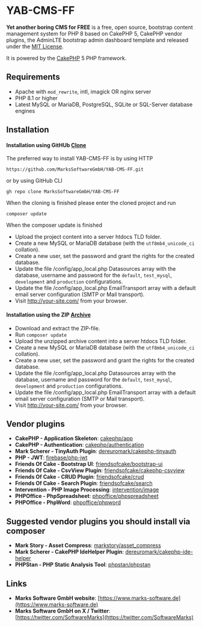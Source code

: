 # YAB-CMS-FF

**Yet another boring CMS for FREE** is a free, open source, bootstrap content management system for PHP 8 based on CakePHP 5, CakePHP vendor plugins, the AdminLTE bootstrap admin dashboard template and released under the [MIT License](https://github.com/MarksSoftwareGmbH/YAB-CMS-FF/blob/main/LICENSE).

It is powered by the [CakePHP](http://cakephp.org) 5 PHP framework.

## Requirements
  * Apache with `mod_rewrite`, intl, imagick OR nginx server
  * PHP 8.1 or higher
  * Latest MySQL or MariaDB, PostgreSQL, SQLite or SQL-Server database engines

## Installation

#### Installation using GitHUb [Clone](https://docs.github.com/en/get-started/getting-started-with-git/about-remote-repositories)

The preferred way to install YAB-CMS-FF is by using HTTP

    https://github.com/MarksSoftwareGmbH/YAB-CMS-FF.git
    
or by using GitHub CLI

    gh repo clone MarksSoftwareGmbH/YAB-CMS-FF

When the cloning is finished please enter the cloned project and run

    composer update

When the composer update is finished

  * Upload the project content into a server htdocs TLD folder.
  * Create a new MySQL or MariaDB database (with the `utf8mb4_unicode_ci` collation).
  * Create a new user, set the password and grant the rights for the created database.
  * Update the file /config/app_local.php Datasources array with the database, username and password for the `default`, `test_mysql`, `development` and `production` configurations.
  * Update the file /config/app_local.php EmailTransport array with a default email server configuration (SMTP or Mail transport).
  * Visit http://your-site.com/ from your browser.

#### Installation using the ZIP [Archive](https://github.com/MarksSoftwareGmbH/YAB-CMS-FF/archive/refs/heads/main.zip)

  * Download and extract the ZIP-file.
  * Run `composer update` 
  * Upload the unzipped archive content into a server htdocs TLD folder.
  * Create a new MySQL or MariaDB database (with the `utf8mb4_unicode_ci` collation).
  * Create a new user, set the password and grant the rights for the created database.
  * Update the file /config/app_local.php Datasources array with the database, username and password for the `default`, `test_mysql`, `development` and `production` configurations.
  * Update the file /config/app_local.php EmailTransport array with a default email server configuration (SMTP or Mail transport).
  * Visit http://your-site.com/ from your browser.

## Vendor plugins

  * **CakePHP - Application Skeleton**: [cakephp/app](https://github.com/cakephp/app)
  * **CakePHP - Authentication**: [cakephp/authentication](https://github.com/cakephp/authentication)
  * **Mark Scherer - TinyAuth Plugin**: [dereuromark/cakephp-tinyauth](https://github.com/dereuromark/cakephp-tinyauth)
  * **PHP - JWT**: [firebase/php-jwt](https://github.com/firebase/php-jwt)
  * **Friends Of Cake - Bootstrap UI**: [friendsofcake/bootstrap-ui](https://github.com/friendsofcake/bootstrap-ui)
  * **Friends Of Cake - CsvView Plugin**: [friendsofcake/cakephp-csvview](https://github.com/friendsofcake/cakephp-csvview)
  * **Friends Of Cake - CRUD Plugin**: [friendsofcake/crud](https://github.com/friendsofcake/crud)
  * **Friends Of Cake - Search Plugin**: [friendsofcake/search](https://github.com/friendsofcake/search)
  * **Intervention - PHP Image Processing**: [intervention/image](https://github.com/intervention/image)
  * **PHPOffice - PhpSpreadsheet**: [phpoffice/phpspreadsheet](https://github.com/phpoffice/phpspreadsheet)
  * **PHPOffice - PhpWord**: [phpoffice/phpword](https://github.com/phpoffice/phpword)

## Suggested vendor plugins you should install via composer

  * **Mark Story - Asset Compress**: [markstory/asset_compress](https://github.com/markstory/asset_compress)
  * **Mark Scherer - CakePHP IdeHelper Plugin**: [dereuromark/cakephp-ide-helper](https://github.com/dereuromark/cakephp-ide-helper)
  * **PHPStan - PHP Static Analysis Tool**: [phpstan/phpstan](https://github.com/phpstan/phpstan)

## Links

  * **Marks Software GmbH website**: [https://www.marks-software.de](https://www.marks-software.de)
  * **Marks Software GmbH on X / Twitter**: [https://twitter.com/SoftwareMarks](https://twitter.com/SoftwareMarks)